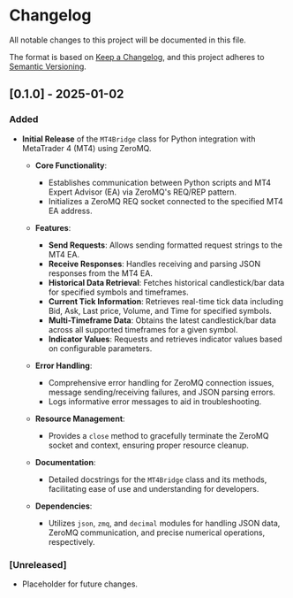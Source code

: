 # Changelog

All notable changes to this project will be documented in this file.

The format is based on [Keep a Changelog](https://keepachangelog.com/en/1.0.0/),
and this project adheres to [Semantic Versioning](https://semver.org/spec/v2.0.0.html).

## [0.1.0] - 2025-01-02

### Added

- **Initial Release** of the `MT4Bridge` class for Python integration with MetaTrader 4 (MT4) using ZeroMQ.
  
  - **Core Functionality**:
    - Establishes communication between Python scripts and MT4 Expert Advisor (EA) via ZeroMQ's REQ/REP pattern.
    - Initializes a ZeroMQ REQ socket connected to the specified MT4 EA address.
  
  - **Features**:
    - **Send Requests**: Allows sending formatted request strings to the MT4 EA.
    - **Receive Responses**: Handles receiving and parsing JSON responses from the MT4 EA.
    - **Historical Data Retrieval**: Fetches historical candlestick/bar data for specified symbols and timeframes.
    - **Current Tick Information**: Retrieves real-time tick data including Bid, Ask, Last price, Volume, and Time for specified symbols.
    - **Multi-Timeframe Data**: Obtains the latest candlestick/bar data across all supported timeframes for a given symbol.
    - **Indicator Values**: Requests and retrieves indicator values based on configurable parameters.
  
  - **Error Handling**:
    - Comprehensive error handling for ZeroMQ connection issues, message sending/receiving failures, and JSON parsing errors.
    - Logs informative error messages to aid in troubleshooting.
  
  - **Resource Management**:
    - Provides a `close` method to gracefully terminate the ZeroMQ socket and context, ensuring proper resource cleanup.
  
  - **Documentation**:
    - Detailed docstrings for the `MT4Bridge` class and its methods, facilitating ease of use and understanding for developers.
  
  - **Dependencies**:
    - Utilizes `json`, `zmq`, and `decimal` modules for handling JSON data, ZeroMQ communication, and precise numerical operations, respectively.

### [Unreleased]
- Placeholder for future changes.

